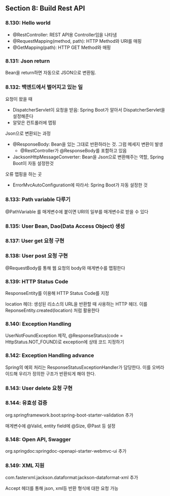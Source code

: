 ## Section 8: Build Rest API
### 8.130: Hello world
- @RestController: REST API용 Controller임을 나타냄
- @RequestMapping(method, path): HTTP Method와 URI를 매핑
- @GetMapping(path): HTTP GET Method와 매핑

### 8.131: Json return
Bean을 return하면 자동으로 JSON으로 변환됨.

### 8.132: 백엔드에서 벌어지고 있는 일
요청이 왔을 때 
- DispatcherServlet이 요청을 받음: Spring Boot가 알아서 DispatcherServlet을 설정해준다
- 알맞은 컨트롤러에 맵핑

Json으로 변환되는 과정
- @ResponseBody: Bean을 있는 그대로 반환하라는 것. 그럼 메세지 변환이 발생
  - @RestController가 @ResponseBody를 포함하고 있음
- JacksonHttpMessageConverter: Bean을 Json으로 변환해주는 역할, Spring Boot이 자동 설정한것

오류 맵핑을 하는 곳
- ErrorMvcAutoConfiguration에 따라서: Spring Boot가 자동 설정한 것

### 8.133: Path variable 다루기
@PathVariable 를 매게변수에 붙이면 URI의 일부를 매개변수로 받을 수 있다

### 8.135: User Bean, Dao(Data Access Object) 생성

### 8.137: User get 요청 구현

### 8.138: User post 요청 구현
@RequestBody를 통해 웹 요청의 body와 매게변수를 맵핑한다

### 8.139: HTTP Status Code
ResponseEntity<Entity>를 이용해 HTTP Status Code를 지정

location 헤더: 생성된 리소스의 URL을 반환할 때 사용하는 HTTP 헤더. 이를 ReponseEntity.created(location) 처럼 활용한다

### 8.140: Exception Handling
UserNotFoundException 제작, @ResponseStatus(code = HttpStatus.NOT_FOUND)로 exception에 상태 코드 지정하기

### 8.142: Exception Handling advance
Spring의 예외 처리는 ResponseStatusExceptionHandler가 담당한다.
이를 오버라이드해 우리가 정의한 구조가 반환되게 해야 한다.

### 8.143: User delete 요청 구현

### 8.144: 유효성 검증
org.springframework.boot:spring-boot-starter-validation 추가

매게변수에 @Valid, entity field에 @Size, @Past 등 설정 

### 8.148: Open API, Swagger
org.springdoc:springdoc-openapi-starter-webmvc-ui 추가

### 8.149: XML 지원
com.fasterxml.jackson.dataformat:jackson-dataformat-xml 추가

Accept 헤더를 통해 json, xml등 반환 형식에 대한 요청 가능
